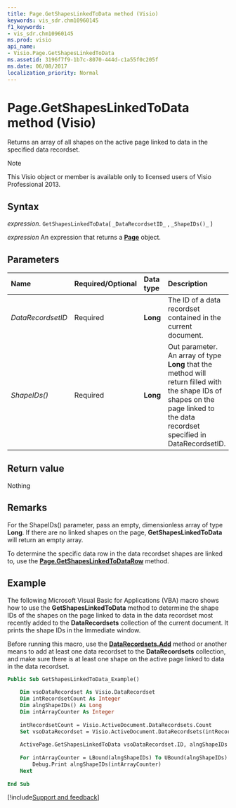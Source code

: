 ```yaml
---
title: Page.GetShapesLinkedToData method (Visio)
keywords: vis_sdr.chm10960145
f1_keywords:
- vis_sdr.chm10960145
ms.prod: visio
api_name:
- Visio.Page.GetShapesLinkedToData
ms.assetid: 3196f7f9-1b7c-8070-444d-c1a55f0c205f
ms.date: 06/08/2017
localization_priority: Normal
---
```



# Page.GetShapesLinkedToData method (Visio)

Returns an array of all shapes on the active page linked to data in the specified data recordset.


> [!NOTE] 
> This Visio object or member is available only to licensed users of Visio Professional 2013.


## Syntax

_expression_. `GetShapesLinkedToData`( `_DataRecordsetID_` , `_ShapeIDs()_` )

 _expression_ An expression that returns a **[Page](Visio.Page.md)** object.


## Parameters



|Name|Required/Optional|Data type|Description|
|:-----|:-----|:-----|:-----|
| _DataRecordsetID_|Required| **Long**|The ID of a data recordset contained in the current document.|
| _ShapeIDs()_|Required| **Long**|Out parameter. An array of type  **Long** that the method will return filled with the shape IDs of shapes on the page linked to the data recordset specified in DataRecordsetID.|

## Return value

Nothing


## Remarks

For the ShapeIDs() parameter, pass an empty, dimensionless array of type  **Long**. If there are no linked shapes on the page, **GetShapesLinkedToData** will return an empty array.

To determine the specific data row in the data recordset shapes are linked to, use the  **[Page.GetShapesLinkedToDataRow](Visio.Page.GetShapesLinkedToDataRow.md)** method.


## Example

The following Microsoft Visual Basic for Applications (VBA) macro shows how to use the  **GetShapesLinkedToData** method to determine the shape IDs of the shapes on the page linked to data in the data recordset most recently added to the **DataRecordsets** collection of the current document. It prints the shape IDs in the Immediate window.

Before running this macro, use the  **[DataRecordsets.Add](Visio.DataRecordsets.Add.md)** method or another means to add at least one data recordset to the **DataRecordsets** collection, and make sure there is at least one shape on the active page linked to data in the data recordset.




```vb
Public Sub GetShapesLinkedToData_Example() 
 
    Dim vsoDataRecordset As Visio.DataRecordset 
    Dim intRecordsetCount As Integer 
    Dim alngShapeIDs() As Long 
    Dim intArrayCounter As Integer 
     
    intRecordsetCount = Visio.ActiveDocument.DataRecordsets.Count 
    Set vsoDataRecordset = Visio.ActiveDocument.DataRecordsets(intRecordsetCount) 
     
    ActivePage.GetShapesLinkedToData vsoDataRecordset.ID, alngShapeIDs 
     
    For intArrayCounter = LBound(alngShapeIDs) To UBound(alngShapeIDs) 
        Debug.Print alngShapeIDs(intArrayCounter) 
    Next 
     
End Sub
```

[!include[Support and feedback](~/includes/feedback-boilerplate.md)]